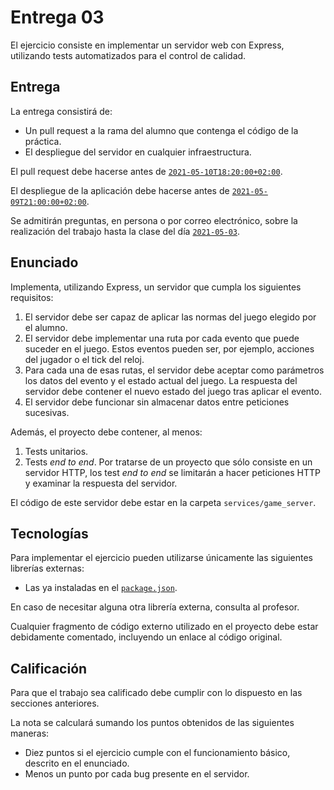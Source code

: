 # Entrega 03

El ejercicio consiste en implementar un servidor web con Express, utilizando
tests automatizados para el control de calidad.

## Entrega

La entrega consistirá de:

- Un pull request a la rama del alumno que contenga el código de la práctica.
- El despliegue del servidor en cualquier infraestructura.

El pull request debe hacerse antes de [`2021-05-10T18:20:00+02:00`](https://en.wikipedia.org/wiki/ISO_8601#Combined_date_and_time_representations).

El despliegue de la aplicación debe hacerse antes de [`2021-05-09T21:00:00+02:00`](https://en.wikipedia.org/wiki/ISO_8601#Combined_date_and_time_representations).

Se admitirán preguntas, en persona o por correo electrónico, sobre la realización del trabajo hasta la clase del día [`2021-05-03`](https://en.wikipedia.org/wiki/ISO_8601#Combined_date_and_time_representations).

## Enunciado

Implementa, utilizando Express, un servidor que cumpla los siguientes requisitos:

1. El servidor debe ser capaz de aplicar las normas del juego elegido por el alumno.
1. El servidor debe implementar una ruta por cada evento que puede suceder en el juego. Estos eventos pueden ser, por ejemplo, acciones del jugador o el tick del reloj.
1. Para cada una de esas rutas, el servidor debe aceptar como parámetros los datos del evento y el estado actual del juego. La respuesta del servidor debe contener el nuevo estado del juego tras aplicar el evento.
1. El servidor debe funcionar sin almacenar datos entre peticiones sucesivas.

Además, el proyecto debe contener, al menos:

1. Tests unitarios.
1. Tests _end to end_. Por tratarse de un proyecto que sólo consiste en un servidor HTTP, los test _end to end_ se limitarán a hacer peticiones HTTP y examinar la respuesta del servidor.

El código de este servidor debe estar en la carpeta `services/game_server`.

## Tecnologías

Para implementar el ejercicio pueden utilizarse únicamente las siguientes librerías externas:

- Las ya instaladas en el [`package.json`](services/game_server/package.json).

En caso de necesitar alguna otra librería externa, consulta al profesor.

Cualquier fragmento de código externo utilizado en el proyecto debe estar debidamente comentado, incluyendo un enlace al código original.

## Calificación

Para que el trabajo sea calificado debe cumplir con lo dispuesto en las secciones anteriores.

La nota se calculará sumando los puntos obtenidos de las siguientes maneras:

- Diez puntos si el ejercicio cumple con el funcionamiento básico, descrito en el enunciado.
- Menos un punto por cada bug presente en el servidor.
